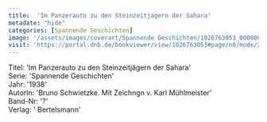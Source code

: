 ```yaml
---
title:  'Im Panzerauto zu den Steinzeitjägern der Sahara'
metadate: "hide"
categories: [Spannende Geschichten]
image: '/assets/images/coverart/Spannende Geschichten/1026763053_00000010.jpg'
visit: 'https://portal.dnb.de/bookviewer/view/1026763053#page/n0/mode/2up'
---
```

Titel: 'Im Panzerauto zu den Steinzeitjägern der Sahara' <br>
Serie: 'Spannende Geschichten' <br>
Jahr: '1938' <br>
AutorIn: 'Bruno Schwietzke. Mit Zeichngn v. Karl Mühlmeister' <br>
Band-Nr: '?' <br>
Verlag: ' Bertelsmann'
